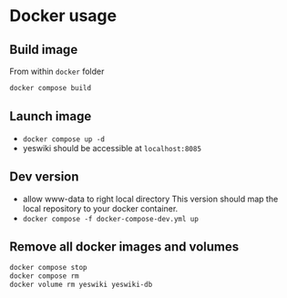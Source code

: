 # Docker usage

## Build image

From within `docker` folder

```bash
docker compose build
```

## Launch image

- `docker compose up -d`
- yeswiki should be accessible at `localhost:8085`

## Dev version

- allow www-data to right local directory
  This version should map the local repository to your docker container.
- `docker compose -f docker-compose-dev.yml up`

## Remove all docker images and volumes

```bash
docker compose stop
docker compose rm
docker volume rm yeswiki yeswiki-db
```
